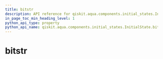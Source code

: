 ```yaml
---
title: bitstr
description: API reference for qiskit.aqua.components.initial_states.InitialState.bitstr
in_page_toc_min_heading_level: 1
python_api_type: property
python_api_name: qiskit.aqua.components.initial_states.InitialState.bitstr
---
```


# bitstr

